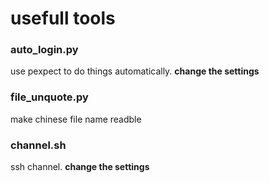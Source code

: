 # usefull tools

### auto_login.py

use pexpect to do things automatically. __change the settings__

### file_unquote.py

make chinese file name readble

### channel.sh

ssh channel. __change the settings__
